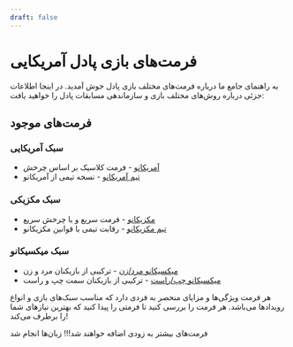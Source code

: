 ```yaml
---
draft: false
---
```


# فرمت‌های بازی پادل آمریکایی

به راهنمای جامع ما درباره فرمت‌های مختلف بازی پادل خوش آمدید. در اینجا اطلاعات جزئی درباره روش‌های مختلف بازی و سازماندهی مسابقات پادل را خواهید یافت:

## فرمت‌های موجود

### سبک آمریکایی
- [آمریکانو](/fa/americano) - فرمت کلاسیک بر اساس چرخش
- [تیم آمریکانو](/fa/team-americano) - نسخه تیمی از آمریکانو

### سبک مکزیکی
- [مکزیکانو](/fa/mexicano) - فرمت سریع و با چرخش سریع
- [تیم مکزیکانو](/fa/team-mexicano) - رقابت تیمی با قوانین مکزیکانو

### سبک میکسیکانو
- [میکسیکانو مرد/زن](/fa/mixicano) - ترکیبی از بازیکنان مرد و زن
- [میکسیکانو چپ/راست](/fa/mixicano) - ترکیبی از بازیکنان سمت چپ و راست

هر فرمت ویژگی‌ها و مزایای منحصر به فردی دارد که مناسب سبک‌های بازی و انواع رویدادها می‌باشد. هر فرمت را بررسی کنید تا فرمتی را پیدا کنید که بهترین نیازهای شما را برطرف می‌کند!

فرمت‌های بیشتر به زودی اضافه خواهند شد!!! زبان‌ها انجام شد